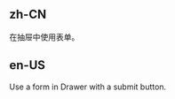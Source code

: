 ## zh-CN

在抽屉中使用表单。

## en-US

Use a form in Drawer with a submit button.

<style>
.site-form-in-drawer-wrapper {
  position: absolute;
  right: 0px;
  bottom: 0px;
  width: 100%;
  padding: 10px 16px;
  text-align: right;
  background: #fff;
  border-top: 1px solid #e9e9e9;
}
</style>

<style>
[data-theme="dark"] .site-form-in-drawer-wrapper {
  border-top: 1px solid #303030;
  background: #1f1f1f;
}
</style>
